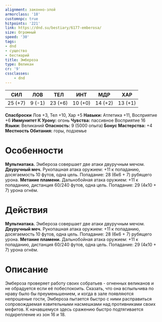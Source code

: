 ```yaml
---
alignment: законно-злой
armorclass: '18'
customnpc: true
hitpoints: '221'
link: https://dnd.su/bestiary/6177-emberosa/
size: Огромный
speed: '30'
tags:
- dnd
- существо
- бестиарий
title: Эмбероза
type: Великан
cr: '9'
cssclasses:
    - dnd
---
```



| СИЛ | ЛОВ | ТЕЛ | ИНТ | МДР | ХАР |
|---|---|---|---|---|---|
| 25 (+7) | 9 (-1) | 23 (+6) | 10 (+0) | 14 (+2) | 13 (+1) |
**Спасброски** Лов +3, Тел +10, Хар +5
**Навыки:** Атлетика +11, Восприятие +6
**Иммунитет К Урону:** огонь
**Чувства:** пассивное Восприятие 16
**Языки:** Великаний
**Опасность:** 9 (5000 опыта)
**Бонус Мастерства:** +4
**Местность Обитания:** горы, подземье


# Особенности
**Мультиатака.** Эмбероза совершает две атаки двуручным мечом.
**Двуручный меч.** Рукопашная атака оружием: +11 к попаданию, досягаемость 10 футов, одна цель. Попадание: 28 (6к6 + 7) рубящего урона.
**Метание пламени.** Дальнобойная атака оружием: +11 к попаданию, дистанция 60/240 футов, одна цель. Попадание: 29 (4к10 + 7) урона огнём.


# Действия
**Мультиатака.** Эмбероза совершает две атаки двуручным мечом.
**Двуручный меч.** Рукопашная атака оружием: +11 к попаданию, досягаемость 10 футов, одна цель. Попадание: 28 (6к6 + 7) рубящего урона.
**Метание пламени.** Дальнобойная атака оружием: +11 к попаданию, дистанция 60/240 футов, одна цель. Попадание: 29 (4к10 + 7) урона огнём.


# Описание
Эмбероза проверяет работу своих собратьев - огненных великанов и не обрадуется если её побеспокоить. Сказать, что она вспыльчива по нраву было бы преуменьшением, и когда в зале появляются непрошеные гости, Эмбероза пытается быстро с ними расправиться сопровождаемая язвительными насмешками над противниками своих мефитов. К начавшемуся здесь сражению быстро подтягивается подкрепление из зон 16 и 18.